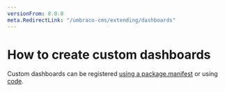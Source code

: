 ```yaml
---
versionFrom: 8.0.0
meta.RedirectLink: "/umbraco-cms/extending/dashboards"
---
```


# How to create custom dashboards

Custom dashboards can be registered [using a package.manifest](../../../Extending/Dashboards/#registering-with-packagemanifest) or using [code](../../../Extending/Dashboards/#registering-with-c-type).
